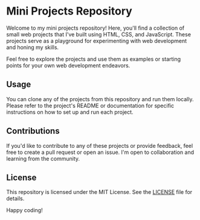 # Mini Projects Repository

Welcome to my mini projects repository! Here, you'll find a collection of small web projects that I've built using HTML, CSS, and JavaScript. These projects serve as a playground for experimenting with web development and honing my skills.

Feel free to explore the projects and use them as examples or starting points for your own web development endeavors.
 

## Usage

You can clone any of the projects from this repository and run them locally. Please refer to the project's README or documentation for specific instructions on how to set up and run each project.

## Contributions

If you'd like to contribute to any of these projects or provide feedback, feel free to create a pull request or open an issue. I'm open to collaboration and learning from the community.

## License

This repository is licensed under the MIT License. See the [LICENSE](LICENSE) file for details.

Happy coding!

